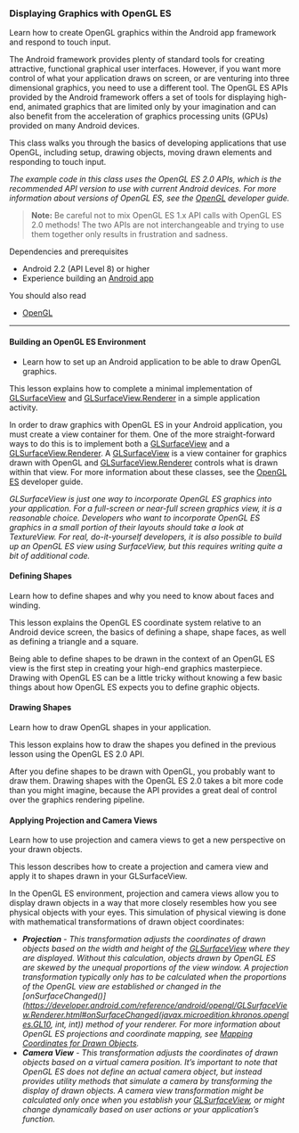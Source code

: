 ### Displaying Graphics with OpenGL ES
Learn how to create OpenGL graphics within the Android app framework and respond to touch input.

The Android framework provides plenty of standard tools for creating attractive, functional graphical user interfaces. However, if you want more control of what your application draws on screen, or are venturing into three dimensional graphics, you need to use a different tool. 
The OpenGL ES APIs provided by the Android framework offers a set of tools for displaying high-end, animated graphics that are limited only by your imagination and can also benefit from the acceleration of graphics processing units (GPUs) provided on many Android devices.

This class walks you through the basics of developing applications that use OpenGL, including setup, drawing objects, moving drawn elements and responding to touch input.

_The example code in this class uses the OpenGL ES 2.0 APIs, which is the recommended API version to use with current Android devices. 
For more information about versions of OpenGL ES, see the [OpenGL](https://developer.android.com/guide/topics/graphics/opengl.html) developer guide._

> **Note:** Be careful not to mix OpenGL ES 1.x API calls with OpenGL ES 2.0 methods! 
The two APIs are not interchangeable and trying to use them together only results in frustration and sadness.

Dependencies and prerequisites
- Android 2.2 (API Level 8) or higher
- Experience building an [Android app](https://developer.android.com/training/basics/firstapp/index.html)

You should also read
- [OpenGL](https://developer.android.com/guide/topics/graphics/opengl.html)

-----------------------------------------------------------

#### Building an OpenGL ES Environment
- Learn how to set up an Android application to be able to draw OpenGL graphics.

This lesson explains how to complete a minimal implementation of [GLSurfaceView](https://developer.android.com/reference/android/opengl/GLSurfaceView.html) and [GLSurfaceView.Renderer](https://developer.android.com/reference/android/opengl/GLSurfaceView.Renderer.html) in a simple application activity.

In order to draw graphics with OpenGL ES in your Android application, you must create a view container for them. 
One of the more straight-forward ways to do this is to implement both a [GLSurfaceView](https://developer.android.com/reference/android/opengl/GLSurfaceView.html) and a [GLSurfaceView.Renderer](https://developer.android.com/reference/android/opengl/GLSurfaceView.Renderer.html). 
A [GLSurfaceView](https://developer.android.com/reference/android/opengl/GLSurfaceView.html) is a view container for graphics drawn with OpenGL and [GLSurfaceView.Renderer](https://developer.android.com/reference/android/opengl/GLSurfaceView.Renderer.html) controls what is drawn within that view. 
For more information about these classes, see the [OpenGL ES](https://developer.android.com/guide/topics/graphics/opengl.html) developer guide.

_GLSurfaceView is just one way to incorporate OpenGL ES graphics into your application. For a full-screen or near-full screen graphics view, it is a reasonable choice. Developers who want to incorporate OpenGL ES graphics in a small portion of their layouts should take a look at TextureView. For real, do-it-yourself developers, it is also possible to build up an OpenGL ES view using SurfaceView, but this requires writing quite a bit of additional code._

#### Defining Shapes
Learn how to define shapes and why you need to know about faces and winding.

This lesson explains the OpenGL ES coordinate system relative to an Android device screen, the basics of defining a shape, shape faces, as well as defining a triangle and a square.

Being able to define shapes to be drawn in the context of an OpenGL ES view is the first step in creating your high-end graphics masterpiece. Drawing with OpenGL ES can be a little tricky without knowing a few basic things about how OpenGL ES expects you to define graphic objects.

#### Drawing Shapes
Learn how to draw OpenGL shapes in your application.

This lesson explains how to draw the shapes you defined in the previous lesson using the OpenGL ES 2.0 API.

After you define shapes to be drawn with OpenGL, you probably want to draw them. Drawing shapes with the OpenGL ES 2.0 takes a bit more code than you might imagine, because the API provides a great deal of control over the graphics rendering pipeline.

#### Applying Projection and Camera Views
Learn how to use projection and camera views to get a new perspective on your drawn objects.


This lesson describes how to create a projection and camera view and apply it to shapes drawn in your GLSurfaceView.

In the OpenGL ES environment, projection and camera views allow you to display drawn objects in a way that more closely resembles how you see physical objects with your eyes. This simulation of physical viewing is done with mathematical transformations of drawn object coordinates:
- _**Projection** - This transformation adjusts the coordinates of drawn objects based on the width and height of the [GLSurfaceView](https://developer.android.com/reference/android/opengl/GLSurfaceView.html) where they are displayed. Without this calculation, objects drawn by OpenGL ES are skewed by the unequal proportions of the view window. A projection transformation typically only has to be calculated when the proportions of the OpenGL view are established or changed in the [onSurfaceChanged()](https://developer.android.com/reference/android/opengl/GLSurfaceView.Renderer.html#onSurfaceChanged(javax.microedition.khronos.opengles.GL10, int, int)) method of your renderer. For more information about OpenGL ES projections and coordinate mapping, see [Mapping Coordinates for Drawn Objects](https://developer.android.com/guide/topics/graphics/opengl.html#coordinate-mapping)._
- _**Camera View** - This transformation adjusts the coordinates of drawn objects based on a virtual camera position. It’s important to note that OpenGL ES does not define an actual camera object, but instead provides utility methods that simulate a camera by transforming the display of drawn objects. A camera view transformation might be calculated only once when you establish your [GLSurfaceView](https://developer.android.com/reference/android/opengl/GLSurfaceView.html), or might change dynamically based on user actions or your application’s function._
